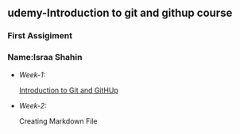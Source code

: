 ## udemy-Introduction to git and githup course
### First Assigiment

### Name:Israa Shahin

* _Week-1:_

    [Introduction to Git and GitHUp](https://githup.com/Israashahin/Udemy-Git)

 * _Week-2:_

    Creating Markdown File
